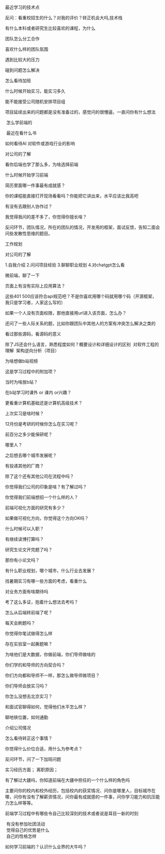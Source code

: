 最近学习的技术点

反问：看重校招生的什么？对我的评价？转正机会大吗,技术栈

有什么本科或者研究生比较喜欢的课程，为什么

团队怎么分工合作

喜欢什么样的团队氛围

遇到比较大的压力

碰到问题怎么解决

怎么看待加班

什么时候开始实习，能实习多久

能不能接受公司随机安排项目组

项目延续出来的问题都是没有准备过的，感觉问的很懵逼，一直问你有什么想法

 怎么学前端的

 最近在看什么书

如何看待AI 对软件或游戏行业的影响

对公司的了解

看你后端也学了那么多，为啥选择前端

什么时候开始学习前端

简历里面哪一件事最有成就感？

你的课程能直接打开现场看看吗？你能把它讲出来，水平应该比我高吧

有没有去跟别人协作过？

我觉得我问的差不多了，你觉得你擅长啥？

反问环节，团队情况，所在的团队的情况，开发用的框架，面试反馈，告知二面会问些发散性思维的题目。

工作规划

对公司的了解

1.自我介绍 
2.问问项目经验 
3.聊聊职业规划 
4.对chatgpt怎么看

微前端，聊了一下

页面上有没有实际上应用算法？

这些401 500应该符合api规范吧？不是你喜欢用哪个码就用哪个码（开源框架，我只是学习者，人家这么写的）

如果一个人没有页面权限，那他直接用url进入该页面，怎么办？

还问了一些人际关系的题，比如你跟团队中其他人的方案有冲突怎么解决之类的

看过那些源码，看源码的意义

除了JS还会什么语言，熟悉程度如何？概要设计和详细设计的区别 
 对软件工程的理解 
 架构逆向分析（项目）

为啥想做b站视频

这是学习过程中的附加项？

当时为啥放b站？

在b站学习时课外 or 课内 or兴趣？

更看重计算机基础还是计算机高级技术？

上次实习是啥时候？

12月份是考研的时候你怎么在实习呢？

前百分之多少能保研呢？

哪里人？

之后想去哪个城市发展呢？

有投递其他的厂商？

除了这个还有其他公司在流程中吗？

你觉得我们公司的印象是啥？有了解过吗？

你觉得我们前端想招一个什么样的人？

前端可视化方面的研究有多少？

如果做可视化方向，你觉得这个方向OK吗？

什么时候可以入职？

有继续读博打算吗？

研究生论文开完题了吗？

那你有小论文吗？

有什么职业规划，哪个城市，什么行业去发展？

找暑期实习有哪一些方面的考虑，看重什么

对业务方面有啥期待吗

考了这么多证，抱着什么想法去考吗？

怎么从后端转前端了呢？

每天会刷题吗？

你觉得你笔试做得怎么样

存在实验室一起撕题嘛？

为啥他们是大数据，你做前端，你们导师做啥的

你们学的和导师的方向契合吗？

你们方向都和导师不一样，那怎么做导师做项目？

你们导师会放实习吗？

你怎么没想去北京实习？

和面试官聊得如何，觉得他们水平怎么样？

聊地铁位置，如何通勤

介绍公司情况

怎么看待转正这个事情？

你觉得什么价位合适，用什么为参考点？

反问环节，问了一下加班问题

实习经历方面； 
离职原因；

有了解过大疆吗，你知道前端在大疆中担任的一个什么样的角色吗

主要问你的校内和校外经历，包括校内的获奖情况、问你是哪里人，目标城市在哪，问你有没有了解薪资情况，问你最有成就感的一件事，问你学习能力和抗压能力怎么样等等。

前端学习过程中有哪些令自己比较深刻的技术或者说是耳目一新的时刻

 有没有参加社团活动  
 觉得自己的优势是什么  
 自己的性格怎样

如何学习前端的？认识什么业界的大牛吗？
